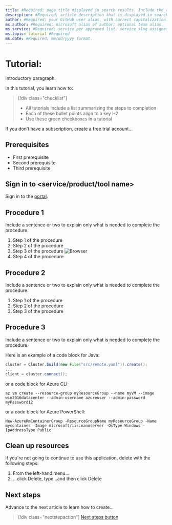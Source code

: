 ```yaml
---
title: #Required; page title displayed in search results. Include the word "tutorial". Include the brand.
description: #Required; article description that is displayed in search results. Include the word "tutorial".
author: #Required; your GitHub user alias, with correct capitalization.
ms.author: #Required; microsoft alias of author; optional team alias.
ms.service: #Required; service per approved list. service slug assigned to your service by ACOM.
ms.topic: tutorial #Required
ms.date: #Required; mm/dd/yyyy format.
---
```


<!---Recommended: Remove all the comments in this template before you
sign-off or merge to master.--->

<!---Tutorials are scenario-based procedures for the top customer tasks
identified in milestone one of the
[Content + Learning content model](contribute-get-started-mvc.md).
You only use tutorials to show the single best procedure for completing
an approved top 10 customer task.
--->

# Tutorial: <do something with X> 
<!---Required:
Starts with "Tutorial: "
Make the first word following "Tutorial:" a verb.
--->

Introductory paragraph.
<!---Required:
Lead with a light intro that describes, in customer-friendly language,
what the customer will learn, or do, or accomplish. Answer the
fundamental “why would I want to do this?” question.
--->

In this tutorial, you learn how to:

> [!div class="checklist"]
> * All tutorials include a list summarizing the steps to completion
> * Each of these bullet points align to a key H2
> * Use these green checkboxes in a tutorial
<!---Required:
The outline of the tutorial should be included in the beginning and at
the end of every tutorial. These will align to the **procedural** H2
headings for the activity. You do not need to include all H2 headings.
Leave out the prerequisites, clean-up resources and next steps--->

If you don’t have a <service> subscription, create a free trial account...
<!--- Required, if a free trial account exists
Because tutorials are intended to help new customers use the product or
service to complete a top task, include a link to a free trial before the
first H2, if one exists. You can find listed examples in
[Write tutorials](contribute-how-to-mvc-tutorial.md)
--->

<!---Avoid notes, tips, and important boxes. Readers tend to skip over
them. Better to put that info directly into the article text.--->

## Prerequisites

- First prerequisite
- Second prerequisite
- Third prerequisite
<!---If you need them, make Prerequisites your first H2 in a tutorial. If
there’s something a customer needs to take care of before they start (for
example, creating a VM) it’s OK to link to that content before they
begin.--->

## Sign in to <service/product/tool name>

Sign in to the [<service> portal](url).
<!---If you need to sign in to the portal to do the tutorial, this H2 and
link are required.--->

## Procedure 1

<!---Required:
Tutorials are prescriptive and guide the customer through an end-to-end
procedure. Make sure to use specific naming for setting up accounts and
configuring technology.
Don't link off to other content - include whatever the customer needs to
complete the scenario in the article. For example, if the customer needs
to set permissions, include the permissions they need to set, and the
specific settings in the tutorial procedure. Don't send the customer to
another article to read about it.
In a break from tradition, do not link to reference topics in the
procedural part of the tutorial when using cmdlets or code. Provide customers what they need to know in the tutorial to successfully complete
the tutorial.
For portal-based procedures, minimize bullets and numbering.
For the CLI or PowerShell based procedures, don't use bullets or
numbering.
--->

Include a sentence or two to explain only what is needed to complete the
procedure.

1. Step 1 of the procedure
1. Step 2 of the procedure
1. Step 3 of the procedure
   ![Browser](media/contribute-how-to-mvc-tutorial/browser.png)
   <!---Use screenshots but be judicious to maintain a reasonable length. 
   Make sure screenshots align to the
   [current standards](https://review.docs.microsoft.com/help/contribute/contribute-how-to-create-screenshot?branch=master).
   If users access your product/service via a web browser the first 
   screenshot should always include the full browser window in Chrome or
   Safari. This is to show users that the portal is browser-based - OS 
   and browser agnostic.--->
1. Step 4 of the procedure

## Procedure 2

Include a sentence or two to explain only what is needed to complete the procedure.

1. Step 1 of the procedure
1. Step 2 of the procedure
1. Step 3 of the procedure

## Procedure 3

Include a sentence or two to explain only what is needed to complete the
procedure.
<!---Code requires specific formatting. Here are a few useful examples of
commonly used code blocks. Make sure to use the interactive functionality
where possible.

For the CLI or PowerShell based procedures, don't use bullets or
numbering.
--->

Here is an example of a code block for Java:

```java
cluster = Cluster.build(new File("src/remote.yaml")).create();
...
client = cluster.connect();
```

or a code block for Azure CLI:

```azurecli-interactive 
az vm create --resource-group myResourceGroup --name myVM --image win2016datacenter --admin-username azureuser --admin-password myPassword12
```

or a code block for Azure PowerShell:

```azurepowershell-interactive
New-AzureRmContainerGroup -ResourceGroupName myResourceGroup -Name mycontainer -Image microsoft/iis:nanoserver -OsType Windows -IpAddressType Public
```


## Clean up resources

If you're not going to continue to use this application, delete
<resources> with the following steps:

1. From the left-hand menu...
2. ...click Delete, type...and then click Delete

<!---Required:
To avoid any costs associated with following the tutorial procedure, a
Clean up resources (H2) should come just before Next steps (H2)
--->

## Next steps

Advance to the next article to learn how to create...
> [!div class="nextstepaction"]
> [Next steps button](contribute-get-started-mvc.md)

<!--- Required:
Tutorials should always have a Next steps H2 that points to the next
logical tutorial in a series, or, if there are no other tutorials, to
some other cool thing the customer can do. A single link in the blue box
format should direct the customer to the next article - and you can
shorten the title in the boxes if the original one doesn’t fit.
Do not use a "More info section" or a "Resources section" or a "See also
section". --->
